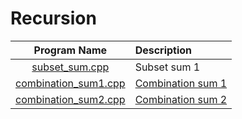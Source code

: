 # Recursion

|                 Program Name                 | Description                                                            |
| :------------------------------------------: | :--------------------------------------------------------------------- |
|       [subset_sum.cpp](subset_sum.cpp)       | Subset sum 1                                                           |
| [combination_sum1.cpp](combination_sum1.cpp) | [Combination sum 1](https://leetcode.com/problems/combination-sum/)    |
| [combination_sum2.cpp](combination_sum2.cpp) | [Combination sum 2](https://leetcode.com/problems/combination-sum-ii/) |
